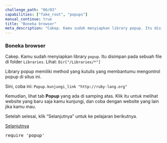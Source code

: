 ```yaml
---
challenge_path: "06/03"
capabilities: ["fake_root", "popups"]
manual_continue: true
title: "Boneka browser"
meta_description: "Cakep. Kamu sudah menyiapkan library popup. Itu disimpan pada sebuah file di folder Libraries."
---
```


### Boneka browser

Cakep. Kamu sudah menyiapkan library `popup`. Itu disimpan pada sebuah file di folder `Libraries`. Lihat: `Dir["/Libraries/*"]`

Library popup memiliki method yang kutulis yang membantumu mengontrol popup di situs ini.

Sini, coba ini: `Popup.kunjungi_link "http://ruby-lang.org"`

Kemudian, lihat tab **Popup** yang ada di samping atas. Klik itu untuk melihat website yang baru saja kamu kunjungi, dan coba dengan website yang lain jika kamu mau.

Setelah selesai, klik “Selanjutnya” untuk ke pelajaran berikutnya.

<div class="cta-with-btn">
	<a href="04.html" class="medium button full-width btn-cta btn-cta-selanjutnya js-challenge-link">Selanjutnya</a>
</div>

<pre id="code-prefill">
require 'popup'
</pre>